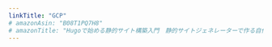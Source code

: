 ```yaml
---
linkTitle: "GCP"
# amazonAsin: "B08T1PQ7H8"
# amazonTitle: "Hugoで始める静的サイト構築入門　静的サイトジェネレーターで作る自作サイト"
---
```



